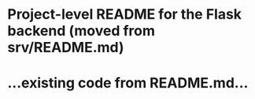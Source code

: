 # Project-level README for the Flask backend (moved from srv/README.md)
# ...existing code from README.md...
